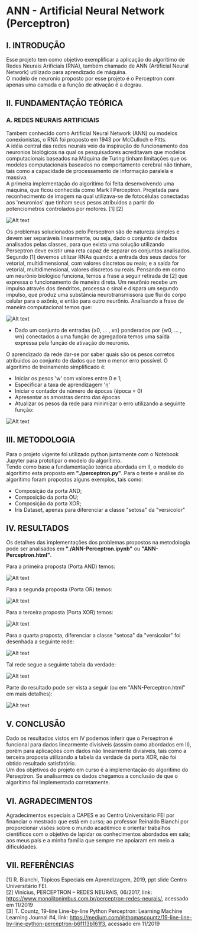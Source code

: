 # ANN - Artificial Neural Network (Perceptron) #

## I.	 INTRODUÇÃO ##
Esse projeto tem como objetivo exemplificar a aplicação do algorítimo de Redes Neurais Arificiais (RNA), também chamado 
de ANN (Artificial Neural Network) utilizado para aprendizado de máquina.<br>
O modelo de neuronio proposto por esse projeto é o Perceptron com apenas uma camada e a função de ativação é a degrau.

## II.	FUNDAMENTAÇÃO TEÓRICA ##

### A.	REDES NEURAIS ARTIFICIAIS ###
Tambem conhecido como Artificial Neural Network (ANN) ou modelos conexionistas, o RNA foi proposto em 1943 por McCulloch e Pitts.<br>
A idéia central das redes neurais veio da inspiração do funcionamento dos neuronios biológicos na qual os pesquisadores
acreditavam que modelos computacionais baseados na Máquina de Turing tinham limitações que os modelos computacionais baseados
no comportamento cerebral não tinham, tais como a capacidade de processamento de informação paralela e massiva.<br>
A primeira implementação do algoritimo foi feita desenvolvendo uma máquina, que ficou conhecida como Mark I Perceptron.
Projetada para reconhecimento de imagem na qual utilizava-se de fotocélulas conectadas aos 'neuronios' que tinham seus 
pesos atribuidos a partir do potenciometros controlados por motores. [1] [2]<br>

![Alt text](images/ann-mark.png?)

Os problemas solucionados pelo Perseptron são de natureza simples e devem ser separáveis linearmente, ou seja, dado o conjunto
de dados analisados pelas classes, para que exista uma solução utilizando Perseptron deve existir uma reta capaz de separar
os conjuntos analisados.<br>
Segundo [1] devemos utilizar RNAs quando: a entrada dos seus dados for vetorial, multidimensional, com valores discretos 
ou reais; e a saída for vetorial, multidimensional, valores discretos ou reais.
Pensando em como um neurônio biológico funciona, temos a frase a seguir retirada de [2] que expressa o funcionamento de
maneira direta. Um neurônio recebe um impulso através dos dendritos, processa o sinal e dispara um segundo impulso, que
produz uma substância neurotransmissora que flui do corpo celular para o axônio, e então para outro neurônio.
Analisando a frase de maneira computacional temos que:

![Alt text](images/ann-image-01.png?)

* Dado um conjunto de entradas {x0, ... , xn} ponderados por {w0, ... , wn} conectados a uma função de agregadora temos uma
saída expressa pela função de ativação do neuronio.

O aprendizado da rede dar-se por saber quais são os pesos corretos atribuidos ao conjunto de dados que tem o menor erro
possível.
O algoritimo de treinamento simplificado é:
* Iniciar os pesos 'w' com valores entre 0 e 1;
* Especificar a taxa de aprendizagem 'η'
* Iniciar o contador de número de épocas (época = 0)
* Apresentar as amostras dentro das épocas
* Atualizar os pesos da rede para minimizar o erro utilizando a seguinte função:

![Alt text](images/ann-func-01.png?)

## III.	METODOLOGIA ##
Para o projeto vigente foi utilizado python juntamente com o Notebook Jupyter para prototipar o modelo do
algorítimo.<br>
Tendo como base a fundamentação teórica abordada em II, o modelo do algorítimo esta proposto em <b>"./perceptron.py"</b>.
Para o teste e análise do algorítimo foram propostos alguns exemplos, tais como:<br>
* Composição da porta AND;
* Composição da porta OU;
* Composição da porta XOR;
* Iris Dataset, apenas para diferenciar a classe "setosa" da "versicolor"

## IV. RESULTADOS ##
Os detalhes das implementações dos problemas propostos na metodologia pode ser analisados em <b>"./ANN-Perceptron.ipynb"</b> 
ou <b>"ANN-Perceptron.html"</b>.<br>

Para a primeira proposta (Porta AND) temos:

![Alt text](images/ann-p-example01.png?)

Para a segunda proposta (Porta OR) temos:

![Alt text](images/ann-p-example02.png?)

Para a terceira proposta (Porta XOR) temos:

![Alt text](images/ann-p-example03.png?)

Para a quarta proposta, diferenciar a classe "setosa" da "versicolor" foi desenhada a seguinte rede:

![Alt text](images/ann-p-iris_rede.png?)

Tal rede segue a seguinte tabela da verdade:

![Alt text](images/ann-p-iris_tabela.png?)

Parte do resultado pode ser vista a seguir (ou em "ANN-Perceptron.html" em mais detalhes):

![Alt text](images/ann-p-example04.png?)

## V. CONCLUSÃO ##
Dado os resultados vistos em IV podemos inferir que o Perseptron é funcional para dados linearmente divisíveis (asssim
como abordados em II), porém para aplicações com dados não linearmente divisiveis, tais como a terceira proposta utilizando
a tabela da verdade da porta XOR, não foi obtido resultado satisfatório.<br>
Um dos objetivos do projeto em curso é a implementação do algorítimo do Perseptron. Se analisarmos os dados chegamos a
conclusão de que o algorítimo foi implementado corretamente.

## VI. AGRADECIMENTOS ##

Agradecimentos especiais a CAPES e ao Centro Universitário FEI por financiar o mestrado que está em curso; 
ao professor Reinaldo Bianchi por proporcionar visões sobre o mundo acadêmico e orientar trabalhos científicos 
com o objetivo de lapidar os conhecimentos abordados em sala; aos meus pais e a minha família que sempre me 
apoiaram em meio a dificuldades.

## VII. REFERÊNCIAS ##

[1]	R. Bianchi, Tópicos Especiais em Aprendizagem, 2019, ppt slide Centro Universitário FEI.<br>
[2] Vinicius, PERCEPTRON – REDES NEURAIS, 06/2017, link: https://www.monolitonimbus.com.br/perceptron-redes-neurais/, acessado em 11/2019<br>
[3] T. Countz, 19-line Line-by-line Python Perceptron: Learning Machine Learning Journal #4, link: https://medium.com/@thomascountz/19-line-line-by-line-python-perceptron-b6f113b161f3, acessado em 11/2019<br>